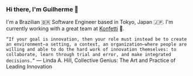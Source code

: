 ### Hi there, I'm Guilherme 👋

I'm a Brazilian 🇧🇷 Software Engineer based in Tokyo, Japan 🇯🇵. I'm currently working with a great team at [Konfetti](https://github.com/Konfetti-GmbH/) 🎉.


`“If your goal is innovation, then your role must instead be to create an environment—a setting, a context, an organization—where people are willing and able to do the hard work of innovation themselves: to collaborate, learn through trial and error, and make integrated decisions.”`
― Linda A. Hill, Collective Genius: The Art and Practice of Leading Innovation

